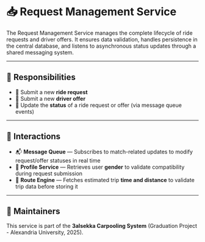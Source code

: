 # 📥 Request Management Service

The Request Management Service manages the complete lifecycle of ride requests and driver offers. It ensures data validation, handles persistence in the central database, and listens to asynchronous status updates through a shared messaging system.

---

## 📌 Responsibilities

- 📝 Submit a new **ride request**
- 🚗 Submit a new **driver offer**
- 🔄 Update the **status** of a ride request or offer (via message queue events)

---

## 🔁 Interactions

- 📬 **Message Queue** — Subscribes to match-related updates to modify request/offer statuses in real time
- 👤 **Profile Service** — Retrieves user **gender** to validate compatibility during request submission
- 🧭 **Route Engine** — Fetches estimated trip **time and distance** to validate trip data before storing it

---

## 📣 Maintainers

This service is part of the **3alsekka Carpooling System** (Graduation Project - Alexandria University, 2025).
